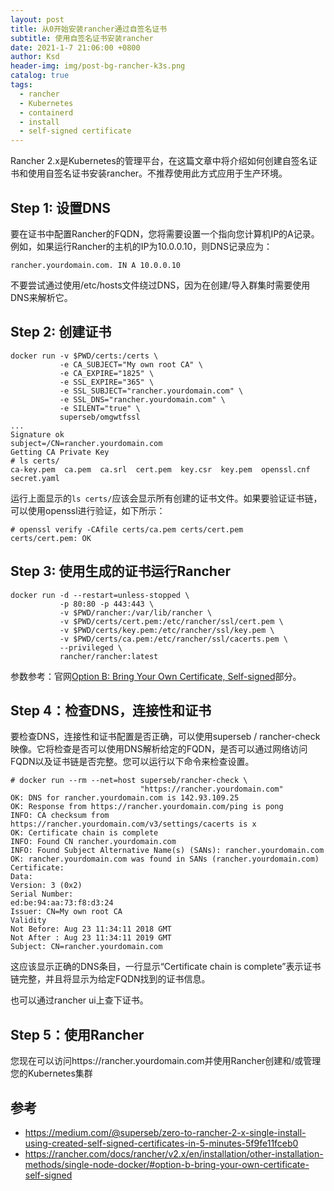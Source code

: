 ```yaml
---
layout: post
title: 从0开始安装rancher通过自签名证书
subtitle: 使用自签名证书安装rancher
date: 2021-1-7 21:06:00 +0800
author: Ksd
header-img: img/post-bg-rancher-k3s.png
catalog: true
tags:
  - rancher
  - Kubernetes
  - containerd
  - install
  - self-signed certificate
---
```


Rancher 2.x是Kubernetes的管理平台，在这篇文章中将介绍如何创建自签名证书和使用自签名证书安装rancher。不推荐使用此方式应用于生产环境。 

## Step 1: 设置DNS

要在证书中配置Rancher的FQDN，您将需要设置一个指向您计算机IP的A记录。例如，如果运行Rancher的主机的IP为10.0.0.10，则DNS记录应为：

```
rancher.yourdomain.com. IN A 10.0.0.10
```

不要尝试通过使用/etc/hosts文件绕过DNS，因为在创建/导入群集时需要使用DNS来解析它。

## Step 2: 创建证书

```
docker run -v $PWD/certs:/certs \
           -e CA_SUBJECT="My own root CA" \
           -e CA_EXPIRE="1825" \
           -e SSL_EXPIRE="365" \
           -e SSL_SUBJECT="rancher.yourdomain.com" \
           -e SSL_DNS="rancher.yourdomain.com" \
           -e SILENT="true" \
           superseb/omgwtfssl
...
Signature ok
subject=/CN=rancher.yourdomain.com
Getting CA Private Key
# ls certs/
ca-key.pem  ca.pem  ca.srl  cert.pem  key.csr  key.pem  openssl.cnf  secret.yaml
```

运行上面显示的`ls certs/`应该会显示所有创建的证书文件。如果要验证证书链，可以使用openssl进行验证，如下所示：

```
# openssl verify -CAfile certs/ca.pem certs/cert.pem
certs/cert.pem: OK
```

## Step 3: 使用生成的证书运行Rancher

```
docker run -d --restart=unless-stopped \
           -p 80:80 -p 443:443 \
           -v $PWD/rancher:/var/lib/rancher \
           -v $PWD/certs/cert.pem:/etc/rancher/ssl/cert.pem \
           -v $PWD/certs/key.pem:/etc/rancher/ssl/key.pem \
           -v $PWD/certs/ca.pem:/etc/rancher/ssl/cacerts.pem \
           --privileged \
           rancher/rancher:latest
```

参数参考：官网[Option B: Bring Your Own Certificate, Self-signed](https://rancher.com/docs/rancher/v2.x/en/installation/other-installation-methods/single-node-docker/#option-b-bring-your-own-certificate-self-signed)部分。

## Step 4：检查DNS，连接性和证书

要检查DNS，连接性和证书配置是否正确，可以使用superseb / rancher-check映像。它将检查是否可以使用DNS解析给定的FQDN，是否可以通过网络访问FQDN以及证书链是否完整。您可以运行以下命令来检查设置。

```
# docker run --rm --net=host superseb/rancher-check \
                             "https://rancher.yourdomain.com"
OK: DNS for rancher.yourdomain.com is 142.93.109.25
OK: Response from https://rancher.yourdomain.com/ping is pong
INFO: CA checksum from https://rancher.yourdomain.com/v3/settings/cacerts is x
OK: Certificate chain is complete
INFO: Found CN rancher.yourdomain.com
INFO: Found Subject Alternative Name(s) (SANs): rancher.yourdomain.com
OK: rancher.yourdomain.com was found in SANs (rancher.yourdomain.com)
Certificate:
Data:
Version: 3 (0x2)
Serial Number:
ed:be:94:aa:73:f8:d3:24
Issuer: CN=My own root CA
Validity
Not Before: Aug 23 11:34:11 2018 GMT
Not After : Aug 23 11:34:11 2019 GMT
Subject: CN=rancher.yourdomain.com
```

这应该显示正确的DNS条目，一行显示“Certificate chain is complete”表示证书链完整，并且将显示为给定FQDN找到的证书信息。

也可以通过rancher ui上查下证书。

## Step 5：使用Rancher

您现在可以访问https://rancher.yourdomain.com并使用Rancher创建和/或管理您的Kubernetes集群

## 参考

- https://medium.com/@superseb/zero-to-rancher-2-x-single-install-using-created-self-signed-certificates-in-5-minutes-5f9fe11fceb0
- https://rancher.com/docs/rancher/v2.x/en/installation/other-installation-methods/single-node-docker/#option-b-bring-your-own-certificate-self-signed